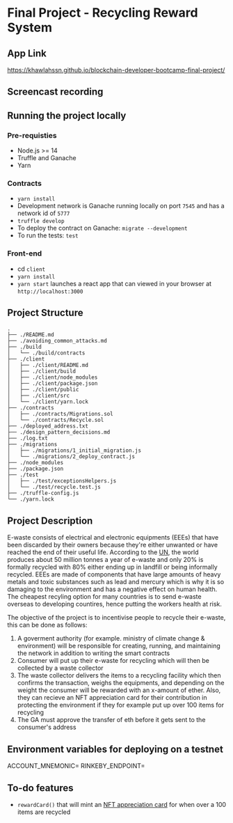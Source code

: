 # Final Project - Recycling Reward System
## App Link
https://khawlahssn.github.io/blockchain-developer-bootcamp-final-project/

## Screencast recording
## Running the project locally
### Pre-requisties
- Node.js >= 14
- Truffle and Ganache
- Yarn

### Contracts
- `yarn install`
- Development network is Ganache running locally on port `7545` and has a network id of `5777`
- `truffle develop`
- To deploy the contract on Ganache: `migrate --development`
- To run the tests: `test`

### Front-end
- cd `client`
- `yarn install`
- `yarn start` launches a react app that can viewed in your browser at `http://localhost:3000`

## Project Structure
```
.
├── ./README.md
├── ./avoiding_common_attacks.md
├── ./build
│   └── ./build/contracts
├── ./client
│   ├── ./client/README.md
│   ├── ./client/build
│   ├── ./client/node_modules
│   ├── ./client/package.json
│   ├── ./client/public
│   ├── ./client/src
│   └── ./client/yarn.lock
├── ./contracts
│   ├── ./contracts/Migrations.sol
│   └── ./contracts/Recycle.sol
├── ./deployed_address.txt
├── ./design_pattern_decisions.md
├── ./log.txt
├── ./migrations
│   ├── ./migrations/1_initial_migration.js
│   └── ./migrations/2_deploy_contract.js
├── ./node_modules
├── ./package.json
├── ./test
│   ├── ./test/exceptionsHelpers.js
│   └── ./test/recycle.test.js
├── ./truffle-config.js
└── ./yarn.lock
```
## Project Description
E-waste consists of electrical and electronic equipments (EEEs) that have been discarded by their owners because they're either unwanted or have reached the end of their useful life. According to the [UN](https://www.unep.org/news-and-stories/press-release/un-report-time-seize-opportunity-tackle-challenge-e-waste), the world produces about 50 million tonnes a year of e-waste and only 20% is formally recycled with 80% either ending up in landfill or being informally recycled. EEEs are made of components that have large amounts of heavy metals and toxic substances such as lead and mercury which is why it is so damaging to the environment and has a negative effect on human health. The cheapest recyling option for many countries is to send e-waste overseas to developing countires, hence putting the workers health at risk.

The objective of the project is to incentivise people to recycle their e-waste, this can be done as follows:

1. A goverment authority (for example. ministry of climate change & environment) will be responsible for creating, running, and maintaining the network in addition to writing the smart contracts
2. Consumer will put up their e-waste for recycling which will then be collected by a waste collector
3. The waste collector delivers the items to a recycling facility which then confirms the transaction, weighs the equipments, and depending on the weight the consumer will be rewarded with an x-amount of ether. Also, they can recieve an NFT appreciation card for their contribution in protecting the environment if they for example put up over 100 items for recycling
4. The GA must approve the transfer of eth before it gets sent to the consumer's address

## Environment variables for deploying on a testnet
ACCOUNT_MNEMONIC=
RINKEBY_ENDPOINT=

## To-do features
- `rewardCard()` that will mint an [NFT appreciation card](https://ipfs.io/ipfs/QmRB5cAYVmYy7dgmyYyNWaKwZ7kt7fGRyW5CTtfHaqDYo5?filename=thankyou-card-nft.png) for when over a 100 items are recycled 
